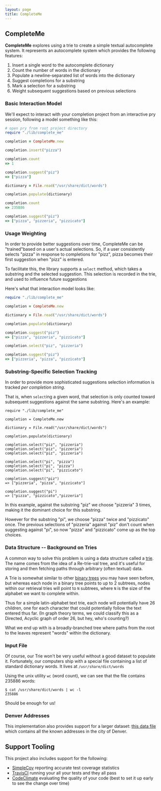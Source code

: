 ```yaml
---
layout: page
title: CompleteMe
---
```


## CompleteMe

__CompleteMe__ explores using a trie to create a simple textual autocomplete system. It represents an autocomplete system which provides the following features:

1. Insert a single word to the autocomplete dictionary
2. Count the number of words in the dictionary
3. Populate a newline-separated list of words into the dictionary
4. Suggest completions for a substring
5. Mark a selection for a substring
6. Weight subsequent suggestions based on previous selections

### Basic Interaction Model

We'll expect to interact with your completion project from an interactive pry session, following a model something like this:

```ruby
# open pry from root project directory
require "./lib/complete_me"

completion = CompleteMe.new

completion.insert("pizza")

completion.count
=> 1

completion.suggest("piz")
=> ["pizza"]

dictionary = File.read("/usr/share/dict/words")

completion.populate(dictionary)

completion.count
=> 235886

completion.suggest("piz")
=> ["pizza", "pizzeria", "pizzicato"]
```

### Usage Weighting

In order to provide better suggestions over time, CompleteMe can be "trained"based on a user's actual selections. So, if a user consistently selects "pizza" in response to completions for "pizz", pizza becomes their first suggestion when "pizz" is entered.

To facilitate this, the library supports a `select` method, which takes a substring and the selected suggestion. This selection is recorded in the trie, and used to influence future suggestions

Here's what that interaction model looks like:


```ruby
require "./lib/complete_me"

completion = CompleteMe.new

dictionary = File.read("/usr/share/dict/words")

completion.populate(dictionary)

completion.suggest("piz")
=> ["pizza", "pizzeria", "pizzicato"]

completion.select("piz", "pizzeria")

completion.suggest("piz")
=> ["pizzeria", "pizza", "pizzicato"]
```


### Substring-Specific Selection Tracking

In order to provide more sophisticated suggestions selection information is tracked _per completion string_.

That is, when `select`ing a given word, that selection is only counted toward subsequent suggestions against the same substring. Here's an example:

```
require "./lib/complete_me"

completion = CompleteMe.new

dictionary = File.read("/usr/share/dict/words")

completion.populate(dictionary)

completion.select("piz", "pizzeria")
completion.select("piz", "pizzeria")
completion.select("piz", "pizzeria")

completion.select("pi", "pizza")
completion.select("pi", "pizza")
completion.select("pi", "pizzicato")

completion.suggest("piz")
=> ["pizzeria", "pizza", "pizzicato"]

completion.suggest("pi")
=> ["pizza", "pizzicato","pizzeria"]
```

In this example, against the substring "piz" we choose "pizzeria" 3 times, making it the dominant choice for this substring.

However for the substring "pi", we choose "pizza" twice and "pizzicato" once. The previous selections of "pizzeria" against "piz" don't count when suggesting against "pi", so now "pizza" and "pizzicato" come up as the top choices.


### Data Structure -- Background on Tries

A common way to solve this problem is using a data structure called a [trie](https://en.wikipedia.org/wiki/Trie). The name comes from the idea of a Re-trie-val tree, and it's useful for storing and then fetching paths through arbitrary (often textual) data.

A Trie is somewhat similar to other [binary trees](https://en.wikipedia.org/wiki/Binary_tree) you may have seen before, but whereas each node in a binary tree points to up to 2 subtrees, nodes within our retrieval tries will point to `N` subtrees, where `N` is the size of the alphabet we want to complete within.

Thus for a simple latin-alphabet text trie, each node will potentially have 26 children, one for each character that could potentially follow the text entered thus far. (In graph theory terms, we could classify this as a Directed, Acyclic graph of order 26, but hey, who's counting?)

What we end up with is a broadly-branched tree where paths from the root to the leaves represent "words" within the dictionary.


### Input File

Of course, our Trie won't be very useful without a good dataset
to populate it. Fortunately, our computers ship with a special
file containing a list of standard dictionary words.
It lives at `/usr/share/dict/words`

Using the unix utility `wc` (word count), we can see that the file
contains 235886 words:

```
$ cat /usr/share/dict/words | wc -l
235886
```

Should be enough for us!

### Denver Addresses

This implementation also provides support for a larger dataset: [this data file](http://data.denvergov.org/dataset/city-and-county-of-denver-addresses) which contains all the known addresses in the city of Denver.


## Support Tooling

This project also includes support for the following:

* [SimpleCov](https://github.com/colszowka/simplecov) reporting accurate test coverage statistics
* [TravisCI](https://travis-ci.org/) running your all your tests and they all pass
* [CodeClimate](https://codeclimate.com/github/signup) evaluating the quality of your code (best to set it up early to see the change over time)
